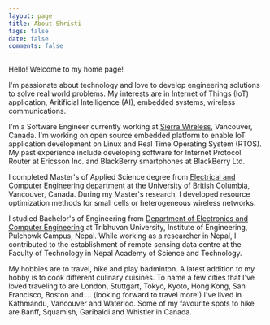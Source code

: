 ```yaml
---
layout: page
title: About Shristi
tags: false
date: false
comments: false
---
```

    
Hello! Welcome to my home page!

I'm passionate about technology and love to develop engineering solutions to solve real world problems. My interests are in Internet of Things (IoT) application, Aritificial Intelligence (AI), embedded systems, wireless communications. 

I'm a Software Engineer currently working at [Sierra Wireless](https://www.sierrawireless.com/), Vancouver, Canada. I'm working on open source embedded platform to enable IoT application development on Linux and Real Time Operating System (RTOS). My past experience include developing software for Internet Protocol Router at Ericsson Inc. and BlackBerry smartphones at BlackBerry Ltd.

I completed Master's of Applied Science degree from [Electrical and Computer Engineering department](https://www.ece.ubc.ca/) at the University of British Columbia, Vancouver, Canada. During my Master's research, I developed resource optimization methods for small cells or heterogeneous wireless networks. 

I studied Bachelor's of Engineering from [Department of Electronics and Computer Engineering](https://doece.pcampus.edu.np/) at Tribhuvan University, Institute of Engineering, Pulchowk Campus, Nepal. While working as a researcher in Nepal, I contributed to the establishment of remote sensing data centre at the Faculty of Technology in Nepal Academy of Science and Technology.

My hobbies are to travel, hike and play badminton. A latest addition to my hobby is to cook different culinary cuisines. To name a few cities that I've loved traveling to are London, Stuttgart, Tokyo, Kyoto, Hong Kong, San Francisco, Boston and ... (looking forward to travel more!) I've lived in Kathmandu, Vancouver and Waterloo. Some of my favourite spots to hike are Banff, Squamish, Garibaldi and Whistler in Canada.
